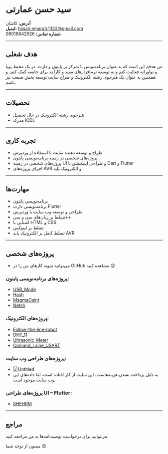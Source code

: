 # سید حسن عمارتی
**آدرس:** کاشان  
**ایمیل:** hasan.emarati.1352@gmail.com  
**شماره تماس:** 09016842926

---

## هدف شغلی
من هدفم این است که به عنوان برنامه‌نویس با تمرکز بر پایتون و دارت، در یک محیط پویا و نوآورانه فعالیت کنم و به توسعه نرم‌افزارهای مفید و کارآمد برای جامعه کمک کنم. و همچنین به عنوان یک هنرجوی رشته الکترونیک و طراح سایت توسعه بخش صنعت نیز باشم.

---

## تحصیلات
- هنرجوی رشته الکترونیک در حال تحصیل
- مدرک ICDL

---

## تجربه کاری
- طراح و توسعه دهنده سایت با استفاده از وردپرس
- پروژه‌های شخصی در زمینه برنامه‌نویسی پایتون
- پروژه‌های شخصی در زمینه UI و طراحی اپلیکیشن با Dart و Flutter
- اجرای پروژه‌های AVR و الکترونیک پایه

---

## مهارت‌ها
- برنامه‌نویسی پایتون
- برنامه‌نویسی دارت Flutter
- طراحی و توسعه وب سایت با وردپرس
- تسلط بر زبان‌های سی و سی++
- اشنایی با HTML و CSS
- تسلط بر لینوکس
- تسلط کامل بر الکترونیک پایه AVR

---

## پروژه‌های شخصی
- می‌توانید نمونه کارهای من را در GitHub مشاهده کنید 😊

### پروژه‌های برنامه‌نویسی پایتون:
- [USB_Mode](https://github.com/hasan-emarati/USB_Mode)
- [Hash](https://github.com/hasan-emarati/hash)
- [MagmaOsint](https://github.com/hasan-emarati/MagmaOsint)
- [Netsh](https://github.com/hasan-emarati/Netsh)

### پروژه‌های الکترونیک:
- [Follow-the-line-robot](https://github.com/hasan-emarati/Follow-the-line-robot)
- [DHT_11](https://github.com/hasan-emarati/DHT_11)
- [Ultrasonic_Meter](https://github.com/hasan-emarati/Ultrasonic_Meter)
- [Comand_Laine_USART](https://github.com/hasan-emarati/Comand_Laine_USART)

### پروژه‌های طراحی وب سایت:
- ![Untitled](https://github.com/hasan-emarati/Info/assets/89896245/d6e7f509-5744-4f79-b820-aa2cd211762c)
- به دلیل پرداخت نشدن هزینه‌هاست، این سایت از کار افتاده است، اما داده‌های این وب سایت موجود است.

### پروژه‌های طراحی UI – Flutter:
- [SHEHRM](https://gitlab.com/shehrm/SHEHRM)

---

## مراجع
می‌توانید برای درخواست توصیه‌نامه‌ها به من مراجعه کنید.

ممنون از توجه شما 😊
